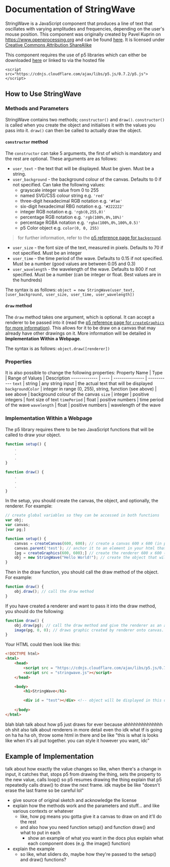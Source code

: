 # Documentation of StringWave

StringWave is a JavaScript component that produces a line of text that oscillates with varying amplitudes and frequencies, depending on the user's mouse position. This component was originally created by Pavel Kuprin on https://www.openprocessing.org and can be found [here](https://www.openprocessing.org/sketch/645694). It is licensed under [Creative Commons Attribution ShareAlike](https://creativecommons.org/licenses/by-sa/3.0/)

This component requires the use of p5 libraries which can either be downloaded [here](https://p5js.org/download/) or linked to via the hosted file
```
<script src="https://cdnjs.cloudflare.com/ajax/libs/p5.js/0.7.2/p5.js"></script>
```

## How to Use StringWave

### Methods and Parameters

StringWave contains two methods; `constructor()` and `draw()`. `constructor()` is called when you create the object and initialises it with the values you pass into it. `draw()` can then be called to actually draw the object.

#### `constructor` method

The `constructor` can take 5 arguments, the first of which is mandatory and the rest are optional. These arguments are as follows:
* `user_text` - the text that will be displayed. Must be given. Must be a string.
* `user_background` - the background colour of the canvas. Defaults to 0 if not specified. Can take the following values:
    * grayscale integer value from 0 to 255
    * named SVG/CSS colour string e.g. `'red'`
    * three-digit hexadecimal RGB notation e.g. `'#fae'`
    * six-digit hexadecimal RBG notation e.g. `'#222222'`
    * integer RGB notation e.g. `'rgb(0,255,0)'`
    * percentage RGB notation e.g. `'rgb(100%,0%,10%)'`
    * percentage RGBA notation e.g. `'rgba(100%,0%,100%,0.5)'`
    * p5 Color object e.g. `color(0, 0, 255)`
> for further information, refer to the [p5 reference page for `background`](https://p5js.org/reference/#/p5/background).
* `user_size` - the font size of the text, measured in pixels. Defaults to 70 if not specified. Must be an integer
* `user_time` - the time period of the wave. Defaults to 0.15 if not specified. Must be a number (good values are between 0.05 and 0.3)
* `user_wavelength` - the wavelength of the wave. Defaults to 800 if not specified. Must be a number (can be integer or float. Best values are in the hundreds)

The syntax is as follows: `object = new StringWave(user_text, [user_background, user_size, user_time, user_wavelength])`

#### `draw` method

The `draw` method takes one argument, which is optional. It can accept a renderer to be passed into it (read the [p5 reference page for `createGraphics` for more information](https://p5js.org/reference/#/p5/createGraphics)). This allows for it to be draw on a canvas that may already have other drawings on it. More information will be detailed in **Implementation Within a Webpage**.

The syntax is as follows: `object.draw([renderer])`

### Properties
It is also possible to change the following properties:
Property Name | Type | Range of Values | Description
------------- | ---- | --------------- | -----------
`text` | string | any string input | the actual text that will be displayed
`backgroundColor` | integer in range (0, 255), string, function (see above) | see above | background colour of the canvas
`size` | integer | positive integers | font size of text
`timePeriod` | float | positive numbers | time period of the wave
`wavelength` | float | positive numbers | wavelength of the wave

### Implementation Within a Webpage

The p5 library requires there to be two JavaScript functions that will be called to draw your object.
```javascript
function setup() {
    .
    .
    .
}

function draw() {
    .
    .
    .
}

```

In the setup, you should create the canvas, the object, and optionally, the renderer. For example:

```javascript
// create global variables so they can be accessed in both functions
var obj;
var canvas;
[var pg;]

function setup() {
	canvas = createCanvas(600, 600); // create a canvas 600 x 600 (in pixels)
	canvas.parent('test'); // anchor it to an element in your html that has id "test"
	[pg = createGraphics(600, 600);] // create the renderer 600 x 600 (in pixels)
	obj = new StringWave("Hello World!"); // create the object that will be drawn on the renderer
}
```

Then in the draw function, you should call the draw method of the object. For example:

```javascript
function draw() {
	obj.draw(); // call the draw method
}
```

If you have created a renderer and want to pass it into the draw method, you should do the following:

```javascript
function draw() {
    obj.draw(pg); // call the draw method and give the renderer as an argument
    image(pg, 0, 0); // draws graphic created by renderer onto canvas. syntax is as follows: image(img, x-coord, y-coord)
}
```

Your HTML could then look like this:

```html
<!DOCTYPE html>
<html>
    <head>
        <script src = "https://cdnjs.cloudflare.com/ajax/libs/p5.js/0.7.2/p5.js"></script>
        <script src = "stringwave.js"></script>   
    </head>

    <body>
        <h1>StringWave</h1>

        <div id = "test"></div> <!-- object will be displayed in this div box -->
        
    </body>
</html>
```

blah blah talk about how p5 just draws for ever because ahhhhhhhhhhhhhh
oh shit also talk about renderers in more detail even tho idk what tf is going on ha ha ha
oh, throw some html in there and be like "this is what is looks like when it's all put together. you can style it however you want, idc"
## Example of Implementation
talk about how exactly the value changes
so like, when there's a change in input, it catches that, stops p5 from drawing the thing, sets the property to the new value, calls loop() so p5 resumes drawing the thing
explain that p5 repeatedly calls draw() to draw the next frame. idk maybe be like "doesn't erase the last frame so be careful lol"

* give source of original sketch and acknowledge the license
* explain how the methods work and the parameters and stuff... and like various contexts or whatever
    * like, how pg means you gotta give it a canvas to draw on and it'll do the rest
    * and also how you need function setup() and function draw() and what to put in each
        * show an example of what you want in the docs plus explain what each component does (e.g. the image() function)
* explain the example
    * so like, what sliders do, maybe how they're passed to the setup() and draw() functions?